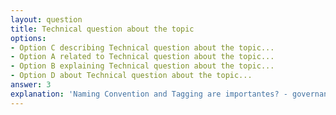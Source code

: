 ```yaml
---
layout: question
title: Technical question about the topic
options:
- Option C describing Technical question about the topic...
- Option A related to Technical question about the topic...
- Option B explaining Technical question about the topic...
- Option D about Technical question about the topic...
answer: 3
explanation: 'Naming Convention and Tagging are importantes? - governance*: Facilita a application of policies of compliance, security and automation baseadas in nomes or tags...'
---
```

